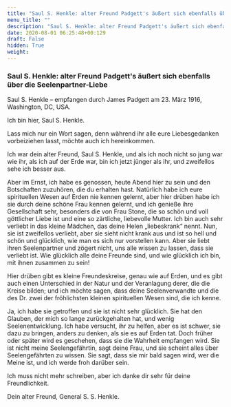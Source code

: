 ```yaml
---
title: "Saul S. Henkle: alter Freund Padgett's äußert sich ebenfalls über die Seelenpartner-Liebe"
menu_title: ""
description: "Saul S. Henkle: alter Freund Padgett's äußert sich ebenfalls über die Seelenpartner-Liebe"
date: 2020-08-01 06:25:48+00:129
draft: False
hidden: True
weight:
---
```

### Saul S. Henkle: alter Freund Padgett's äußert sich ebenfalls über die Seelenpartner-Liebe

Saul S. Henkle – empfangen durch James Padgett am 23. März 1916, Washington, DC, USA.

Ich bin hier, Saul S. Henkle.

Lass mich nur ein Wort sagen, denn während ihr alle eure Liebesgedanken vorbeiziehen lasst, möchte auch ich hereinkommen.

Ich war dein alter Freund, Saul S. Henkle, und als ich noch nicht so jung war wie ihr, als ich auf der Erde war, bin ich jetzt jünger als ihr, und zweifellos sehe ich besser aus.

Aber im Ernst, ich habe es genossen, heute Abend hier zu sein und den Botschaften zuzuhören, die du erhalten hast. Natürlich habe ich eure spirituellen Wesen auf Erden nie kennen gelernt, aber hier drüben habe ich sie durch deine schöne Frau kennen gelernt, und ich genieße ihre Gesellschaft sehr, besonders die von Frau Stone, die so schön und voll göttlicher Liebe ist und eine so zärtliche, liebevolle Mutter. Ich bin auch sehr verliebt in das kleine Mädchen, das deine Helen „liebeskrank“ nennt. Nun, sie ist zweifellos verliebt, aber sie sieht nicht krank aus und ist so hell und schön und glücklich, wie man es sich nur vorstellen kann. Aber sie liebt ihren Seelenpartner und zögert nicht, uns alle wissen zu lassen, dass sie verliebt ist. Wie glücklich alle deine Freunde sind, und wie glücklich ich bin, mit ihnen zusammen zu sein!

Hier drüben gibt es kleine Freundeskreise, genau wie auf Erden, und es gibt auch einen Unterschied in der Natur und der Veranlagung derer, die die Kreise bilden; und ich möchte sagen, dass deine Seelenverwandte und die des Dr. zwei der fröhlichsten kleinen spirituellen Wesen sind, die ich kenne.

Ja, ich habe sie getroffen und sie ist nicht sehr glücklich. Sie hat den Glauben, der mich so lange zurückgehalten hat, und wenig Seelenentwicklung. Ich habe versucht, ihr zu helfen, aber es ist schwer, sie dazu zu bringen, anders zu denken, als sie es auf Erden tat. Doch früher oder später wird es geschehen, dass sie die Wahrheit empfangen wird. Sie ist nicht meine Seelengefährtin, sagt deine Frau, und sie scheint alles über Seelengefährten zu wissen. Sie sagt, dass sie mir bald sagen wird, wer die Meine ist, und ich werde froh darüber sein.

Ich muss nicht mehr schreiben, aber ich danke dir sehr für deine Freundlichkeit.

Dein alter Freund, General S. S. Henkle.
